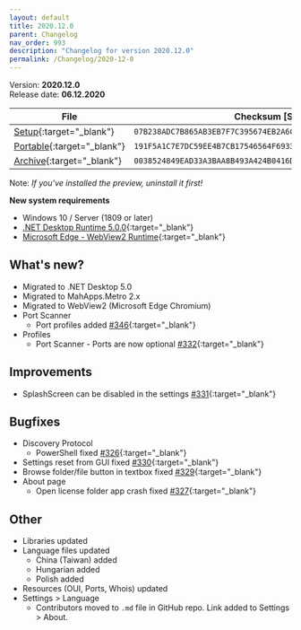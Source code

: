 ```yaml
---
layout: default
title: 2020.12.0
parent: Changelog
nav_order: 993
description: "Changelog for version 2020.12.0"
permalink: /Changelog/2020-12-0
---
```


Version: **2020.12.0** <br />
Release date: **06.12.2020**

| File                                                                                                                                            | Checksum [SHA256]                                                  |
| ----------------------------------------------------------------------------------------------------------------------------------------------- | ------------------------------------------------------------------ |
| [Setup](https://github.com/BornToBeRoot/NETworkManager/releases/download/2020.12.0/NETworkManager_2020.12.0_Setup.exe){:target="\_blank"}       | `07B238ADC7B865AB3EB7F7C395674EB2A6C95ADCD4724317941EAB895D3E064D` |
| [Portable](https://github.com/BornToBeRoot/NETworkManager/releases/download/2020.12.0/NETworkManager_2020.12.0_Portable.zip){:target="\_blank"} | `191F5A1C7E7DC59EE4B7CB17546564F69339D2963B7EC782FBE48F35C4B10C00` |
| [Archive](https://github.com/BornToBeRoot/NETworkManager/releases/download/2020.12.0/NETworkManager_2020.12.0_Archive.zip){:target="\_blank"}   | `0038524849EAD33A3BAA8B493A424B0416D360E54DB52E931557219C30AAE955` |

Note: _If you've installed the preview, uninstall it first!_

**New system requirements**

- Windows 10 / Server (1809 or later)
- [.NET Desktop Runtime 5.0.0](https://dotnet.microsoft.com/download/dotnet/5.0){:target="\_blank"}
- [Microsoft Edge - WebView2 Runtime](https://developer.microsoft.com/en-us/microsoft-edge/webview2/){:target="\_blank"}

## What's new?

- Migrated to .NET Desktop 5.0
- Migrated to MahApps.Metro 2.x
- Migrated to WebView2 (Microsoft Edge Chromium)
- Port Scanner
  - Port profiles added [#346](http://github.com/BornToBeRoot/NETworkManager/issues/346){:target="\_blank"}
- Profiles
  - Port Scanner - Ports are now optional [#332](http://github.com/BornToBeRoot/NETworkManager/issues/332){:target="\_blank"}

## Improvements

- SplashScreen can be disabled in the settings [#331](http://github.com/BornToBeRoot/NETworkManager/issues/331){:target="\_blank"}

## Bugfixes

- Discovery Protocol
  - PowerShell fixed [#326](http://github.com/BornToBeRoot/NETworkManager/issues/326){:target="\_blank"}
- Settings reset from GUI fixed [#330](http://github.com/BornToBeRoot/NETworkManager/issues/330){:target="\_blank"}
- Browse folder/file button in textbox fixed [#329](http://github.com/BornToBeRoot/NETworkManager/issues/329){:target="\_blank"}
- About page
  - Open license folder app crash fixed [#327](http://github.com/BornToBeRoot/NETworkManager/issues/327){:target="\_blank"}

## Other

- Libraries updated
- Language files updated
  - China (Taiwan) added
  - Hungarian added
  - Polish added
- Resources (OUI, Ports, Whois) updated
- Settings > Language
  - Contributors moved to `.md` file in GitHub repo. Link added to Settings > About.
